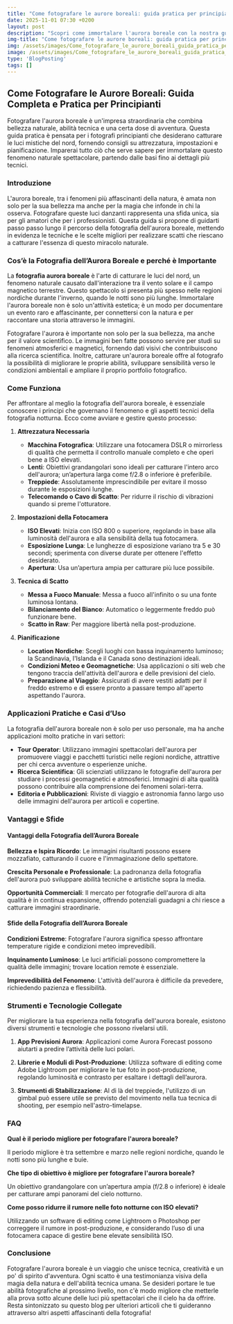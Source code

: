 ```yaml
---
title: "Come fotografare le aurore boreali: guida pratica per principianti"
date: 2025-11-01 07:30 +0200
layout: post
description: "Scopri come immortalare l'aurora boreale con la nostra guida pratica per principianti: attrezzatura, impostazioni e pianificazione per foto mozzafiato."
img-title: "Come fotografare le aurore boreali: guida pratica per principianti"
img: /assets/images/Come_fotografare_le_aurore_boreali_guida_pratica_per_principianti.jpg
image: /assets/images/Come_fotografare_le_aurore_boreali_guida_pratica_per_principianti.jpg
type: 'BlogPosting'
tags: []
---
```


## Come Fotografare le Aurore Boreali: Guida Completa e Pratica per Principianti

Fotografare l'aurora boreale è un'impresa straordinaria che combina bellezza naturale, abilità tecnica e una certa dose di avventura. Questa guida pratica è pensata per i fotografi principianti che desiderano catturare le luci mistiche del nord, fornendo consigli su attrezzatura, impostazioni e pianificazione. Imparerai tutto ciò che serve sapere per immortalare questo fenomeno naturale spettacolare, partendo dalle basi fino ai dettagli più tecnici.

### Introduzione

L'aurora boreale, tra i fenomeni più affascinanti della natura, è amata non solo per la sua bellezza ma anche per la magia che infonde in chi la osserva. Fotografare queste luci danzanti rappresenta una sfida unica, sia per gli amatori che per i professionisti. Questa guida si propone di guidarti passo passo lungo il percorso della fotografia dell'aurora boreale, mettendo in evidenza le tecniche e le scelte migliori per realizzare scatti che riescano a catturare l'essenza di questo miracolo naturale. 

### Cos’è la Fotografia dell’Aurora Boreale e perché è Importante

La **fotografia aurora boreale** è l'arte di catturare le luci del nord, un fenomeno naturale causato dall'interazione tra il vento solare e il campo magnetico terrestre. Questo spettacolo si presenta più spesso nelle regioni nordiche durante l'inverno, quando le notti sono più lunghe. Immortalare l'aurora boreale non è solo un'attività estetica; è un modo per documentare un evento raro e affascinante, per connettersi con la natura e per raccontare una storia attraverso le immagini.

Fotografare l'aurora è importante non solo per la sua bellezza, ma anche per il valore scientifico. Le immagini ben fatte possono servire per studi su fenomeni atmosferici e magnetici, fornendo dati visivi che contribuiscono alla ricerca scientifica. Inoltre, catturare un'aurora boreale offre al fotografo la possibilità di migliorare le proprie abilità, sviluppare sensibilità verso le condizioni ambientali e ampliare il proprio portfolio fotografico.

### Come Funziona

Per affrontare al meglio la fotografia dell'aurora boreale, è essenziale conoscere i principi che governano il fenomeno e gli aspetti tecnici della fotografia notturna. Ecco come avviare e gestire questo processo:

1. **Attrezzatura Necessaria**
    - **Macchina Fotografica**: Utilizzare una fotocamera DSLR o mirrorless di qualità che permetta il controllo manuale completo e che operi bene a ISO elevati.
    - **Lenti**: Obiettivi grandangolari sono ideali per catturare l'intero arco dell'aurora; un’apertura larga come f/2.8 o inferiore è preferibile.
    - **Treppiede**: Assolutamente imprescindibile per evitare il mosso durante le esposizioni lunghe.
    - **Telecomando o Cavo di Scatto**: Per ridurre il rischio di vibrazioni quando si preme l'otturatore.

2. **Impostazioni della Fotocamera**
    - **ISO Elevati**: Inizia con ISO 800 o superiore, regolando in base alla luminosità dell'aurora e alla sensibilità della tua fotocamera.
    - **Esposizione Lunga**: Le lunghezze di esposizione variano tra 5 e 30 secondi; sperimenta con diverse durate per ottenere l'effetto desiderato.
    - **Apertura**: Usa un’apertura ampia per catturare più luce possibile.

3. **Tecnica di Scatto**
   - **Messa a Fuoco Manuale**: Messa a fuoco all'infinito o su una fonte luminosa lontana.
   - **Bilanciamento del Bianco**: Automatico o leggermente freddo può funzionare bene. 
   - **Scatto in Raw**: Per maggiore libertà nella post-produzione.

4. **Pianificazione**
   - **Location Nordiche**: Scegli luoghi con bassa inquinamento luminoso; la Scandinavia, l'Islanda e il Canada sono destinazioni ideali.
   - **Condizioni Meteo e Geomagnetiche**: Usa applicazioni o siti web che tengono traccia dell'attività dell'aurora e delle previsioni del cielo.
   - **Preparazione al Viaggio**: Assicurati di avere vestiti adatti per il freddo estremo e di essere pronto a passare tempo all'aperto aspettando l'aurora.

### Applicazioni Pratiche e Casi d’Uso

La fotografia dell'aurora boreale non è solo per uso personale, ma ha anche applicazioni molto pratiche in vari settori:

- **Tour Operator**: Utilizzano immagini spettacolari dell'aurora per promuovere viaggi e pacchetti turistici nelle regioni nordiche, attrattive per chi cerca avventure o esperienze uniche.
- **Ricerca Scientifica**: Gli scienziati utilizzano le fotografie dell'aurora per studiare i processi geomagnetici e atmosferici. Immagini di alta qualità possono contribuire alla comprensione dei fenomeni solari-terra.
- **Editoria e Pubblicazioni**: Riviste di viaggio e astronomia fanno largo uso delle immagini dell'aurora per articoli e copertine.

### Vantaggi e Sfide

#### Vantaggi della Fotografia dell’Aurora Boreale

**Bellezza e Ispira Ricordo**: Le immagini risultanti possono essere mozzafiato, catturando il cuore e l'immaginazione dello spettatore.

**Crescita Personale e Professionale**: La padronanza della fotografia dell'aurora può sviluppare abilità tecniche e artistiche sopra la media.

**Opportunità Commerciali**: Il mercato per fotografie dell'aurora di alta qualità è in continua espansione, offrendo potenziali guadagni a chi riesce a catturare immagini straordinarie.

#### Sfide della Fotografia dell’Aurora Boreale

**Condizioni Estreme**: Fotografare l'aurora significa spesso affrontare temperature rigide e condizioni meteo imprevedibili.

**Inquinamento Luminoso**: Le luci artificiali possono compromettere la qualità delle immagini; trovare location remote è essenziale.

**Imprevedibilità del Fenomeno**: L'attività dell'aurora è difficile da prevedere, richiedendo pazienza e flessibilità.

### Strumenti e Tecnologie Collegate

Per migliorare la tua esperienza nella fotografia dell'aurora boreale, esistono diversi strumenti e tecnologie che possono rivelarsi utili.

1. **App Previsioni Aurora**: Applicazioni come Aurora Forecast possono aiutarti a predire l’attività delle luci polari.
   
2. **Librerie e Moduli di Post-Produzione**: Utilizza software di editing come Adobe Lightroom per migliorare le tue foto in post-produzione, regolando luminosità e contrasto per esaltare i dettagli dell’aurora.

3. **Strumenti di Stabilizzazione**: Al di là del treppiede, l'utilizzo di un gimbal può essere utile se previsto del movimento nella tua tecnica di shooting, per esempio nell'astro-timelapse.

### FAQ

**Qual è il periodo migliore per fotografare l'aurora boreale?**

Il periodo migliore è tra settembre e marzo nelle regioni nordiche, quando le notti sono più lunghe e buie.

**Che tipo di obiettivo è migliore per fotografare l'aurora boreale?**

Un obiettivo grandangolare con un’apertura ampia (f/2.8 o inferiore) è ideale per catturare ampi panorami del cielo notturno.

**Come posso ridurre il rumore nelle foto notturne con ISO elevati?**

Utilizzando un software di editing come Lightroom o Photoshop per correggere il rumore in post-produzione, e considerando l’uso di una fotocamera capace di gestire bene elevate sensibilità ISO.

### Conclusione

Fotografare l'aurora boreale è un viaggio che unisce tecnica, creatività e un po' di spirito d'avventura. Ogni scatto è una testimonianza visiva della magia della natura e dell'abilità tecnica umana. Se desideri portare le tue abilità fotografiche al prossimo livello, non c'è modo migliore che metterle alla prova sotto alcune delle luci più spettacolari che il cielo ha da offrire. Resta sintonizzato su questo blog per ulteriori articoli che ti guideranno attraverso altri aspetti affascinanti della fotografia!
